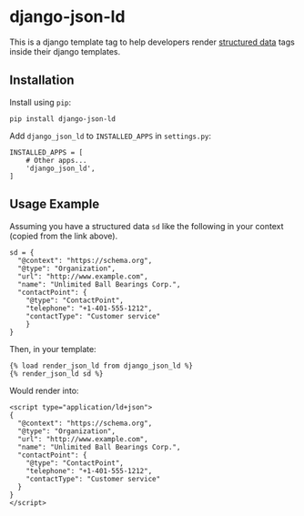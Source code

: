 # django-json-ld

This is a django template tag to help developers render [structured data](https://developers.google.com/search/docs/guides/intro-structured-data) tags inside their django templates.

## Installation
Install using `pip`:
```
pip install django-json-ld
```

Add `django_json_ld` to `INSTALLED_APPS` in `settings.py`:
```
INSTALLED_APPS = [
    # Other apps...
    'django_json_ld',
]
```

## Usage Example
Assuming you have a structured data `sd` like the following in your context (copied from the link above).
```
sd = {
  "@context": "https://schema.org",
  "@type": "Organization",
  "url": "http://www.example.com",
  "name": "Unlimited Ball Bearings Corp.",
  "contactPoint": {
    "@type": "ContactPoint",
    "telephone": "+1-401-555-1212",
    "contactType": "Customer service"
    }
}
```
Then, in your template:
```
{% load render_json_ld from django_json_ld %}
{% render_json_ld sd %}
```
Would render into:
```
<script type="application/ld+json">
{
  "@context": "https://schema.org",
  "@type": "Organization",
  "url": "http://www.example.com",
  "name": "Unlimited Ball Bearings Corp.",
  "contactPoint": {
    "@type": "ContactPoint",
    "telephone": "+1-401-555-1212",
    "contactType": "Customer service"
  }
}
</script>
```
